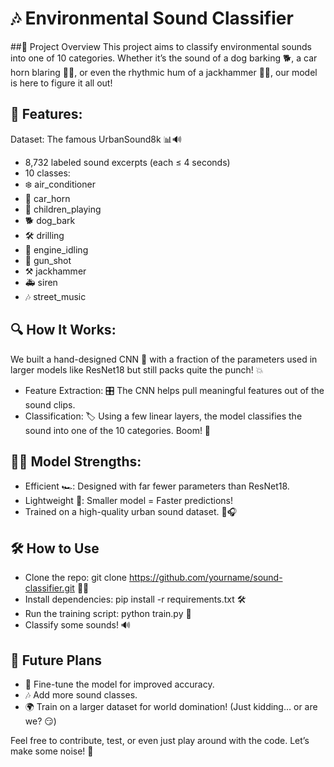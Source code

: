 # 🎶 Environmental Sound Classifier
##📖 Project Overview
This project aims to classify environmental sounds into one of 10 categories. Whether it’s the sound of a dog barking 🐕, a car horn blaring 🚗📢, or even the rhythmic hum of a jackhammer 🚧🔨, our model is here to figure it all out!

## 🎯 Features:

Dataset: The famous UrbanSound8k 📊🔊
- 8,732 labeled sound excerpts (each ≤ 4 seconds)
- 10 classes:
- ❄️ air_conditioner
- 🚨 car_horn
- 👶 children_playing
- 🐕 dog_bark
- 🛠 drilling
- 🚗 engine_idling
- 🔫 gun_shot
- ⚒ jackhammer
- 🚑 siren
- 🎶 street_music

## 🔍 How It Works:

We built a hand-designed CNN 🧠 with a fraction of the parameters used in larger models like ResNet18 but still packs quite the punch! 💥

- Feature Extraction: 🎛 The CNN helps pull meaningful features out of the sound clips.
- Classification: 🏷 Using a few linear layers, the model classifies the sound into one of the 10 categories. Boom! 🎤

## 🏋️‍♀️ Model Strengths:

- Efficient 🏎: Designed with far fewer parameters than ResNet18.
- Lightweight 🎈: Smaller model = Faster predictions!
- Trained on a high-quality urban sound dataset. 🌆🎧

## 🛠 How to Use

- Clone the repo: git clone https://github.com/yourname/sound-classifier.git 👨‍💻
- Install dependencies: pip install -r requirements.txt 🛠
- Run the training script: python train.py 💪
- Classify some sounds! 🔊

## 🚀 Future Plans

- 🔄 Fine-tune the model for improved accuracy.
- 🎶 Add more sound classes.
- 🌍 Train on a larger dataset for world domination! (Just kidding… or are we? 😏)

Feel free to contribute, test, or even just play around with the code. Let’s make some noise! 🎉
